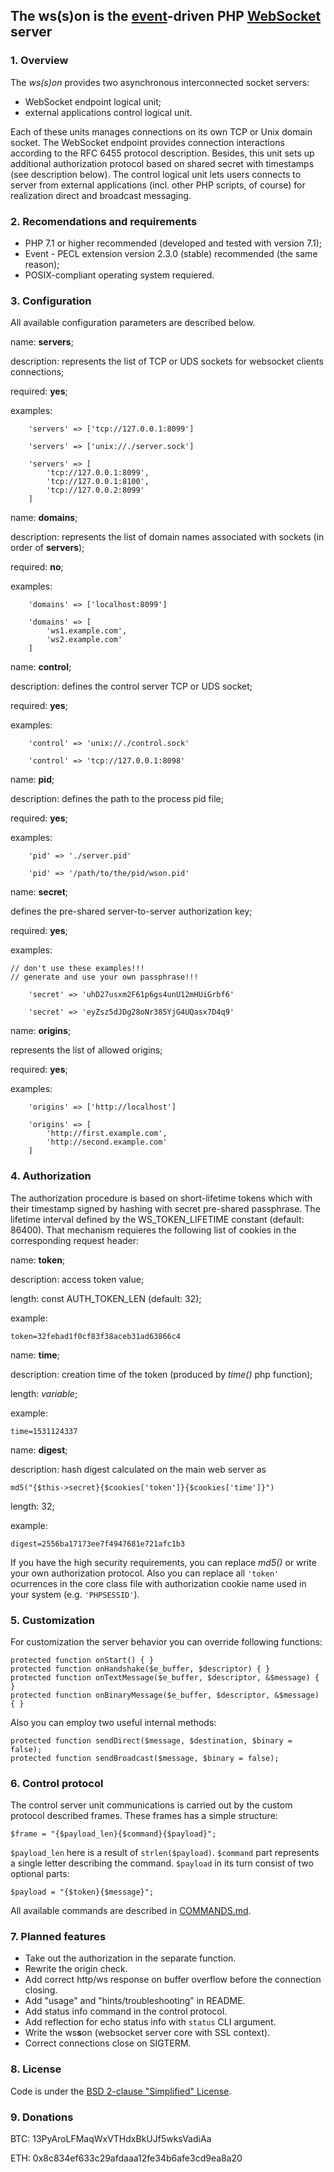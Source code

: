 The **ws(s)on** is the [event](http://pecl.php.net/package/event
"PECL::Package::event")-driven
PHP [WebSocket](https://tools.ietf.org/html/rfc6455 "RFC 6455") server
--------------------------------------------------------------------------------
### 1. Overview

The *ws(s)on* provides two asynchronous 
interconnected socket servers:
* WebSocket endpoint logical unit;
* external applications control logical unit.

Each of these units manages connections on its own TCP or Unix domain socket.
The WebSocket endpoint provides connection interactions according to the
RFC 6455 protocol description. Besides, this unit sets up additional
authorization protocol based on shared secret with timestamps (see description
below). The control logical unit lets users connects to server from external
applications (incl. other PHP scripts, of course) for realization direct and
broadcast messaging.

### 2. Recomendations and requirements

* PHP 7.1 or higher recommended (developed and tested with version 7.1);
* Event - PECL extension version 2.3.0 (stable) recommended (the same reason);
* POSIX-compliant operating system requiered.

### 3. Configuration

All available configuration parameters are described below.


name: **servers**;

description: represents the list of TCP or UDS sockets for websocket
clients connections;

required: **yes**;

examples:
```
	'servers' => ['tcp://127.0.0.1:8099']

	'servers' => ['unix://./server.sock']

	'servers' => [
		'tcp://127.0.0.1:8099',
		'tcp://127.0.0.1:8100',
		'tcp://127.0.0.2:8099'
	]
```

name: **domains**;

description: represents the list of domain names associated with sockets
(in order of **servers**);

required: **no**;

examples:
```
	'domains' => ['localhost:8099']

	'domains' => [
		'ws1.example.com',
		'ws2.example.com'
	]
```

name: **control**;

description: defines the control server TCP or UDS socket;

required: **yes**;

examples:
```
	'control' => 'unix://./control.sock'

	'control' => 'tcp://127.0.0.1:8098'
```

name: **pid**;

description: defines the path to the process pid file;

required: **yes**;

examples:
```
	'pid' => './server.pid'
	
	'pid' => '/path/to/the/pid/wson.pid'
```

name: **secret**;

defines the pre-shared server-to-server authorization key;

required: **yes**;

examples:
```
// don't use these examples!!!
// generate and use your own passphrase!!!

	'secret' => 'uhD27usxm2F61p6gs4unU12mHUiGrbf6'

	'secret' => 'eyZsz5dJDg28oNr385YjG4UQasx7D4q9'
```

name: **origins**;

represents the list of allowed origins;

required: **yes**;

examples:
```
	'origins' => ['http://localhost']

	'origins' => [
		'http://first.example.com',
		'http://second.example.com'
	]
```

### 4. Authorization

The authorization procedure is based on short-lifetime tokens which with their
timestamp signed by hashing with secret pre-shared passphrase. The lifetime
interval defined by the WS_TOKEN_LIFETIME constant (default: 86400). That
mechanism requieres the following list of cookies in the corresponding request
header:

name: **token**;

description: access token value;

length: const AUTH_TOKEN_LEN (default: 32);

example:
```
token=32febad1f0cf83f38aceb31ad63866c4
```
name: **time**;

description: creation time of the token (produced by *time()* php function);

length: *variable*;

example:
```
time=1531124337
```
name: **digest**;

description: hash digest calculated on the main web server as
```
md5("{$this->secret}{$cookies['token']}{$cookies['time']}")
```

length: 32;

example:
```
digest=2556ba17173ee7f4947681e721afc1b3
```

If you have the high security requirements, you can replace *md5()*
or write your own authorization protocol.
Also you can replace all `'token'` ocurrences in the core class file with
authorization cookie name used in your system (e.g. `'PHPSESSID'`).

### 5. Customization

For customization the server behavior you can override following functions:
```
protected function onStart() { }
protected function onHandshake($e_buffer, $descriptor) { }
protected function onTextMessage($e_buffer, $descriptor, &$message) { }
protected function onBinaryMessage($e_buffer, $descriptor, &$message) { }
```
Also you can employ two useful internal methods:
```
protected function sendDirect($message, $destination, $binary = false);
protected function sendBroadcast($message, $binary = false);
```
### 6. Control protocol

The control server unit communications is carried out by the custom protocol
described frames. These frames has a simple structure:
```
$frame = "{$payload_len}{$command}{$payload}";
```
`$payload_len` here is a result of `strlen($payload)`.
`$command` part represents a single letter describing the command.
`$payload` in its turn consist of two optional parts:
```
$payload = "{$token}{$message}";
```
All available commands are described in [COMMANDS.md](./COMMANDS.md).

### 7. Planned features

* Take out the authorization in the separate function.
* Rewrite the origin check.
* Add correct http/ws response on buffer overflow before the connection closing.
* Add "usage" and "hints/troubleshooting" in README.
* Add status info command in the control protocol.
* Add reflection for echo status info with `status` CLI argument.
* Write the ws**s**on (websocket server core with SSL context).
* Correct connections close on SIGTERM.

### 8. License

Code is under the [BSD 2-clause "Simplified" License](./LICENSE).

### 9. Donations

BTC: 13PyAroLFMaqWxVTHdxBkUJf5wksVadiAa

ETH: 0x8c834ef633c29afdaaa12fe34b6afe3cd9ea8a20
